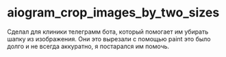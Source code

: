 # aiogram_crop_images_by_two_sizes
Сделал для клиники телеграмм бота, который помогает им убирать шапку из изображения. Они это вырезали с помощью paint это было долго и не всегда аккуратно, я постарался им помочь.
